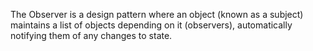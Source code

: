 The Observer is a design pattern where an object (known as a subject) maintains a list of objects depending on it (observers), automatically notifying them of any changes to state.
